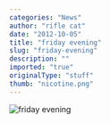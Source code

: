 ```yaml
---
categories: "News"
author: "rifle cat"
date: "2012-10-05"
title: "friday evening"
slug: "friday-evening"
description: ""
imported: "true"
originalType: "stuff"
thumb: "nicotine.png"
---
```



![friday evening](nicotine.png) 

